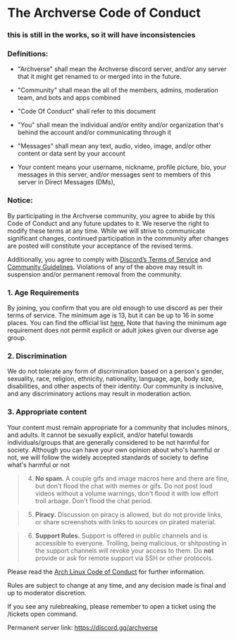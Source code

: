 # The Archverse Code of Conduct

### this is still in the works, so it will have inconsistencies

### Definitions:

- "Archverse" shall mean the Archverse discord server, and/or any server that it might get renamed to or merged into in
the future.

- "Community" shall mean the all of the members, admins, moderation team, and bots and apps combined

- "Code Of Conduct" shall refer to this document

- "You" shall mean the individual and/or entity and/or organization that's behind the account and/or communicating
  through it

- "Messages" shall mean any text, audio, video, image, and/or other content or data sent by your account

- Your content means your username, nickname, profile picture, bio, your messages in this server, and/or messages sent to
  members of this server in Direct Messages (DMs), 

### Notice:
By participating in the Archverse community, you agree to abide by this Code of Conduct and any future updates to it. We
reserve the right to modify these terms at any time. While we will strive to communicate significant changes, continued
participation in the community after changes are posted will constitute your acceptance of the revised terms.

Additionally, you agree to comply with [Discord’s Terms of Service](https://discord.com/terms) and [Community
Guidelines](https://discord.com/guidelines). Violations of any of the above may result in suspension and/or permanent
removal from the community.

### 1. Age Requirements

By joining, you confirm that you are old enough to use discord as per their terms of service. The minimum age is 13, but
it can be up to 16 in some places. You can find the official list
[here.](https://support.discord.com/hc/en-us/articles/360040724612-Why-is-Discord-asking-for-my-birthday) Note that
having the minimum age requirement does not permit explicit or adult jokes given our diverse age group.

### 2. Discrimination

We do not tolerate any form of discrimination based on a person's gender, sexuality, race, religion, ethnicity,
nationality, language, age, body size, disabilities, and other aspects of their identity. Our community is inclusive, and any
discriminatory actions may result in moderation action.

### 3. Appropriate content

Your content must remain appropriate for a community that includes minors, and adults. It cannot be sexually
explicit, and/or hateful towards individuals/groups that are generally considered to be not harmful for society.
Although you can have your own opinion about who's harmful or not, we will follow the widely accepted standards of
society to define what's harmful or not

> 4) **No spam.** A couple gifs and image macros here and there are fine, but don't flood the chat with memes or gifs. Do not post loud videos without a volume warnings, don't flood it with low effort troll arbage. Don't flood the chat period.

> 5) **Piracy.** Discussion on piracy is allowed, but do not provide links, or share screenshots with links to sources on pirated material.

> 6)  **Support Rules.** Support is offered in public channels and is accessible to everyone. Trolling, being malicious, or shitposting in the support channels will revoke your access to them. Do **not** provide or ask for remote support via SSH or other protocols.

Please read the [Arch Linux Code of Conduct](<https://terms.archlinux.org/docs/code-of-conduct/>) for further information.

Rules are subject to change at any time, and any decision made is final and up to moderator discretion.

If you see any rulebreaking, please remember to open a ticket using the /tickets open command.

Permanent server link: https://discord.gg/archverse


<!-- this is never gonna render in the readme, so here i go: -->
<!-- made with love, written in neovim, neovim is based btw -->
<!-- pretty please don't remove this -->
